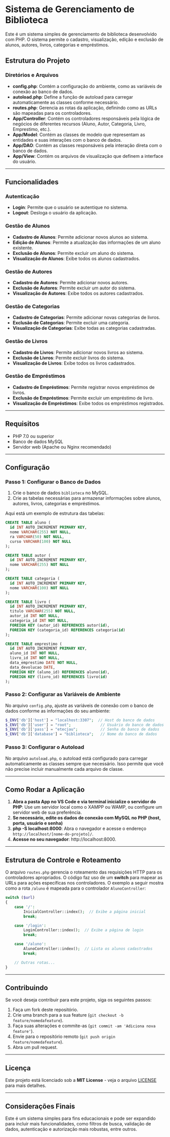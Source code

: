 # Sistema de Gerenciamento de Biblioteca

Este é um sistema simples de gerenciamento de biblioteca desenvolvido com PHP. O sistema permite o cadastro, visualização, edição e exclusão de alunos, autores, livros, categorias e empréstimos.

## Estrutura do Projeto

### Diretórios e Arquivos

- **config.php**: Contém a configuração do ambiente, como as variáveis de conexão ao banco de dados.
- **autoload.php**: Define a função de autoload para carregar automaticamente as classes conforme necessário.
- **routes.php**: Gerencia as rotas da aplicação, definindo como as URLs são mapeadas para os controladores.
- **App/Controller**: Contém os controladores responsáveis pela lógica de negócios de diferentes recursos (Aluno, Autor, Categoria, Livro, Emprestimo, etc.).
- **App/Model**: Contém as classes de modelo que representam as entidades e suas interações com o banco de dados.
- **App/DAO**: Contém as classes responsáveis pela interação direta com o banco de dados.
- **App/View**: Contém os arquivos de visualização que definem a interface do usuário.

---

## Funcionalidades

### Autenticação

- **Login**: Permite que o usuário se autentique no sistema.
- **Logout**: Desloga o usuário da aplicação.

### Gestão de Alunos

- **Cadastro de Alunos**: Permite adicionar novos alunos ao sistema.
- **Edição de Alunos**: Permite a atualização das informações de um aluno existente.
- **Exclusão de Alunos**: Permite excluir um aluno do sistema.
- **Visualização de Alunos**: Exibe todos os alunos cadastrados.

### Gestão de Autores

- **Cadastro de Autores**: Permite adicionar novos autores.
- **Exclusão de Autores**: Permite excluir um autor do sistema.
- **Visualização de Autores**: Exibe todos os autores cadastrados.

### Gestão de Categorias

- **Cadastro de Categorias**: Permite adicionar novas categorias de livros.
- **Exclusão de Categorias**: Permite excluir uma categoria.
- **Visualização de Categorias**: Exibe todas as categorias cadastradas.

### Gestão de Livros

- **Cadastro de Livros**: Permite adicionar novos livros ao sistema.
- **Exclusão de Livros**: Permite excluir livros do sistema.
- **Visualização de Livros**: Exibe todos os livros cadastrados.

### Gestão de Empréstimos

- **Cadastro de Empréstimos**: Permite registrar novos empréstimos de livros.
- **Exclusão de Empréstimos**: Permite excluir um empréstimo de livro.
- **Visualização de Empréstimos**: Exibe todos os empréstimos registrados.

---

## Requisitos

- PHP 7.0 ou superior
- Banco de dados MySQL
- Servidor web (Apache ou Nginx recomendado)

---

## Configuração

### Passo 1: Configurar o Banco de Dados

1. Crie o banco de dados `biblioteca` no MySQL.
2. Crie as tabelas necessárias para armazenar informações sobre alunos, autores, livros, categorias e empréstimos.

Aqui está um exemplo de estrutura das tabelas:

```sql
CREATE TABLE aluno (
  id INT AUTO_INCREMENT PRIMARY KEY,
  nome VARCHAR(255) NOT NULL,
  ra VARCHAR(50) NOT NULL,
  curso VARCHAR(100) NOT NULL
);

CREATE TABLE autor (
  id INT AUTO_INCREMENT PRIMARY KEY,
  nome VARCHAR(255) NOT NULL
);

CREATE TABLE categoria (
  id INT AUTO_INCREMENT PRIMARY KEY,
  nome VARCHAR(100) NOT NULL
);

CREATE TABLE livro (
  id INT AUTO_INCREMENT PRIMARY KEY,
  titulo VARCHAR(255) NOT NULL,
  autor_id INT NOT NULL,
  categoria_id INT NOT NULL,
  FOREIGN KEY (autor_id) REFERENCES autor(id),
  FOREIGN KEY (categoria_id) REFERENCES categoria(id)
);

CREATE TABLE emprestimo (
  id INT AUTO_INCREMENT PRIMARY KEY,
  aluno_id INT NOT NULL,
  livro_id INT NOT NULL,
  data_emprestimo DATE NOT NULL,
  data_devolucao DATE,
  FOREIGN KEY (aluno_id) REFERENCES aluno(id),
  FOREIGN KEY (livro_id) REFERENCES livro(id)
);
```

### Passo 2: Configurar as Variáveis de Ambiente

No arquivo `config.php`, ajuste as variáveis de conexão com o banco de dados conforme as informações do seu ambiente:

```php
$_ENV['db']['host'] = "localhost:3307";  // Host do banco de dados
$_ENV['db']['user'] = "root";             // Usuário do banco de dados
$_ENV['db']['pass'] = "etecjau";          // Senha do banco de dados
$_ENV['db']['database'] = "biblioteca";   // Nome do banco de dados
```

### Passo 3: Configurar o Autoload

No arquivo `autoload.php`, o autoload está configurado para carregar automaticamente as classes sempre que necessário. Isso permite que você não precise incluir manualmente cada arquivo de classe.

---

## Como Rodar a Aplicação

1. **Abra a pasta App no VS Code e via terminal inicialize o servidor do PHP**: Use um servidor local como o XAMPP ou WAMP, ou configure um servidor web de sua preferência.
2. **Se necessário, edite os dados de conexão com MySQL no PHP (host, porta, usuário e senha)**
3. **php -S localhost:8000**: Abra o navegador e acesse o endereço `http://localhost/[nome-do-projeto]/`.
4. **Acesse no seu navegador**: http://localhost:8000.

---

## Estrutura de Controle e Roteamento

O arquivo `routes.php` gerencia o roteamento das requisições HTTP para os controladores apropriados. O código faz uso de um **switch** para mapear as URLs para ações específicas nos controladores. O exemplo a seguir mostra como a rota `/aluno` é mapeada para o controlador `AlunoController`:

```php
switch ($url)
{
    case '/':
        InicialController::index();  // Exibe a página inicial
        break;

    case '/login':
        LoginController::index();  // Exibe a página de login
        break;

    case '/aluno':
        AlunoController::index();  // Lista os alunos cadastrados
        break;

    // Outras rotas...
}
```

---

## Contribuindo

Se você deseja contribuir para este projeto, siga os seguintes passos:

1. Faça um fork deste repositório.
2. Crie uma branch para a sua feature (`git checkout -b feature/nomedafeature`).
3. Faça suas alterações e commite-as (`git commit -am 'Adiciona nova feature'`).
4. Envie para o repositório remoto (`git push origin feature/nomedafeature`).
5. Abra um pull request.

---

## Licença

Este projeto está licenciado sob a **MIT License** - veja o arquivo [LICENSE](LICENSE) para mais detalhes.

---

## Considerações Finais

Este é um sistema simples para fins educacionais e pode ser expandido para incluir mais funcionalidades, como filtros de busca, validação de dados, autenticação e autorização mais robustas, entre outros.

